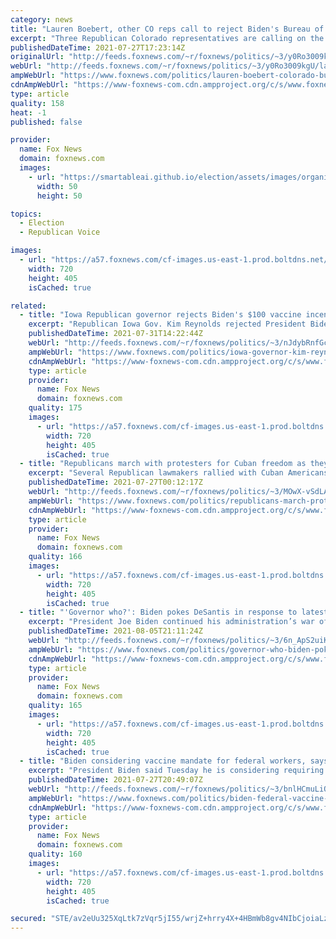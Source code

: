 ```yaml
---
category: news
title: "Lauren Boebert, other CO reps call to reject Biden's Bureau of Land Management pick if she moves HQ to DC"
excerpt: "Three Republican Colorado representatives are calling on the state's two senators to reject President Biden's nominee to lead to Bureau of Land Management if she does not commit to keeping its headquarters in Colorado."
publishedDateTime: 2021-07-27T17:23:14Z
originalUrl: "http://feeds.foxnews.com/~r/foxnews/politics/~3/y0Ro3009kgU/lauren-boebert-colorado-bureau-land-management"
webUrl: "http://feeds.foxnews.com/~r/foxnews/politics/~3/y0Ro3009kgU/lauren-boebert-colorado-bureau-land-management"
ampWebUrl: "https://www.foxnews.com/politics/lauren-boebert-colorado-bureau-land-management.amp"
cdnAmpWebUrl: "https://www-foxnews-com.cdn.ampproject.org/c/s/www.foxnews.com/politics/lauren-boebert-colorado-bureau-land-management.amp"
type: article
quality: 158
heat: -1
published: false

provider:
  name: Fox News
  domain: foxnews.com
  images:
    - url: "https://smartableai.github.io/election/assets/images/organizations/foxnews.com-50x50.jpg"
      width: 50
      height: 50

topics:
  - Election
  - Republican Voice

images:
  - url: "https://a57.foxnews.com/cf-images.us-east-1.prod.boltdns.net/v1/static/694940094001/53f033bb-8692-4708-9f6c-d8982d1428e3/29053f5d-da13-42bc-867f-a6996ea7f4e2/1280x720/match/720/405/image.jpg?ve=1&tl=1"
    width: 720
    height: 405
    isCached: true

related:
  - title: "Iowa Republican governor rejects Biden's $100 vaccine incentives"
    excerpt: "Republican Iowa Gov. Kim Reynolds rejected President Biden’s request that state and local governments use federal funds to encourage people to get the coronavirus vaccine."
    publishedDateTime: 2021-07-31T14:22:44Z
    webUrl: "http://feeds.foxnews.com/~r/foxnews/politics/~3/nJdybRnfGcs/iowa-governor-kim-reynolds-biden-vaccine-incentive"
    ampWebUrl: "https://www.foxnews.com/politics/iowa-governor-kim-reynolds-biden-vaccine-incentive.amp"
    cdnAmpWebUrl: "https://www-foxnews-com.cdn.ampproject.org/c/s/www.foxnews.com/politics/iowa-governor-kim-reynolds-biden-vaccine-incentive.amp"
    type: article
    provider:
      name: Fox News
      domain: foxnews.com
    quality: 175
    images:
      - url: "https://a57.foxnews.com/cf-images.us-east-1.prod.boltdns.net/v1/static/694940094001/c8cf00b1-363b-4e1d-b72f-e05113a4bc22/f680b6fb-5223-413f-842b-bb89a04d720c/1280x720/match/720/405/image.jpg?ve=1&tl=1"
        width: 720
        height: 405
        isCached: true
  - title: "Republicans march with protesters for Cuban freedom as they pushed Biden for more support"
    excerpt: "Several Republican lawmakers rallied with Cuban Americans who marched in D.C. on Monday to encourage the Biden administration to support the Cuban people in their fight for freedom."
    publishedDateTime: 2021-07-27T00:12:17Z
    webUrl: "http://feeds.foxnews.com/~r/foxnews/politics/~3/MOwX-vSdLAg/republicans-march-protesters-cuban-freedom-pushed-biden-support"
    ampWebUrl: "https://www.foxnews.com/politics/republicans-march-protesters-cuban-freedom-pushed-biden-support.amp"
    cdnAmpWebUrl: "https://www-foxnews-com.cdn.ampproject.org/c/s/www.foxnews.com/politics/republicans-march-protesters-cuban-freedom-pushed-biden-support.amp"
    type: article
    provider:
      name: Fox News
      domain: foxnews.com
    quality: 166
    images:
      - url: "https://a57.foxnews.com/cf-images.us-east-1.prod.boltdns.net/v1/static/694940094001/41f98b46-b6e0-4bc1-a4db-0c366d2f7fc4/8b3bf80f-9244-47d8-8101-d6274752306d/1280x720/match/720/405/image.jpg?ve=1&tl=1"
        width: 720
        height: 405
        isCached: true
  - title: "'Governor who?': Biden pokes DeSantis in response to latest tussle with Florida Republican"
    excerpt: "President Joe Biden continued his administration’s war of words with Florida Gov. Ron DeSantis over coronavirus restrictions by pretending he didn’t know who the governor was when asked a question by a reporter."
    publishedDateTime: 2021-08-05T21:11:24Z
    webUrl: "http://feeds.foxnews.com/~r/foxnews/politics/~3/6n_ApS2uiKw/governor-who-biden-pokes-desantis-in-response-to-latest-tussle-with-governor"
    ampWebUrl: "https://www.foxnews.com/politics/governor-who-biden-pokes-desantis-in-response-to-latest-tussle-with-governor.amp"
    cdnAmpWebUrl: "https://www-foxnews-com.cdn.ampproject.org/c/s/www.foxnews.com/politics/governor-who-biden-pokes-desantis-in-response-to-latest-tussle-with-governor.amp"
    type: article
    provider:
      name: Fox News
      domain: foxnews.com
    quality: 165
    images:
      - url: "https://a57.foxnews.com/cf-images.us-east-1.prod.boltdns.net/v1/static/694940094001/b6446800-b856-416b-b1b1-8e6dc8f66afb/e6da4b99-f6e0-4a37-905e-2ed85088c982/1280x720/match/720/405/image.jpg?ve=1&tl=1"
        width: 720
        height: 405
        isCached: true
  - title: "Biden considering vaccine mandate for federal workers, says unvaccinated not as 'smart' as he thought"
    excerpt: "President Biden said Tuesday he is considering requiring all federal employees to be vaccinated and questioned the intelligence of those that have yet to do so."
    publishedDateTime: 2021-07-27T20:49:07Z
    webUrl: "http://feeds.foxnews.com/~r/foxnews/politics/~3/bnlHCmuLiOQ/biden-federal-vaccine-mandate"
    ampWebUrl: "https://www.foxnews.com/politics/biden-federal-vaccine-mandate.amp"
    cdnAmpWebUrl: "https://www-foxnews-com.cdn.ampproject.org/c/s/www.foxnews.com/politics/biden-federal-vaccine-mandate.amp"
    type: article
    provider:
      name: Fox News
      domain: foxnews.com
    quality: 160
    images:
      - url: "https://a57.foxnews.com/cf-images.us-east-1.prod.boltdns.net/v1/static/694940094001/44ea5077-c2bf-418d-aa26-66f4b2f1dea9/188ffa1c-573c-47cd-a16d-bb08437ce582/1280x720/match/720/405/image.jpg?ve=1&tl=1"
        width: 720
        height: 405
        isCached: true

secured: "STE/av2eUu325XqLtk7zVqr5jI55/wrjZ+hrry4X+4HBmWb8gv4NIbCjoiaLzKfbYsFlUZJTniE/4GPgO+Vd4qqd6lLX0dg1Ha+LeORUhPN0me7WMIQbUwbprYcgFiFucLCYIJRGvkmUtMvZfVpRQgEUc/dc12ARAgOq3S487fbMTOw+gtMEXmN46UoVucxbhQpKv77sw7pT1YQ41chg2lug2Nrc0GcgWOqDCx7UGiA9tqCiUqakqMKZgSQpJDDoTuXM2s9jhjbrjQ+C6YgRsNDIIuex06tRFwhr+n4MIj6VJkdIxU1v8f5FHU1d+2xgUC+WH+3EuM3Q7o79Bw5n4ETt4HX9K5yCItWfZ3osUUk=;M0w6ELuBDh9a2nML/lAx/Q=="
---
```


